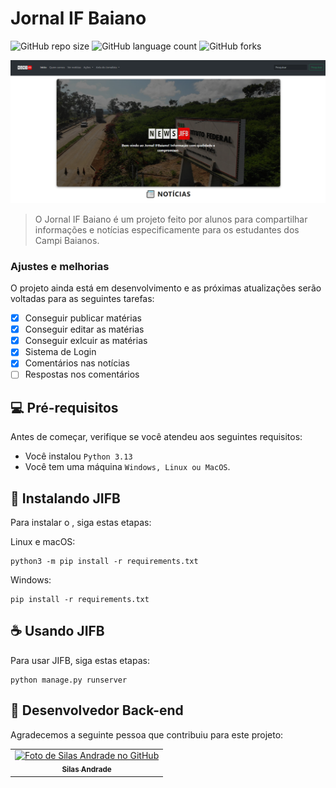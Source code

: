 # Jornal IF Baiano

![GitHub repo size](https://img.shields.io/github/repo-size/Ghs-d/JIFB?style=for-the-badge)
![GitHub language count](https://img.shields.io/github/languages/count/Ghs-d/JIFB?style=for-the-badge)
![GitHub forks](https://img.shields.io/github/forks/Ghs-d/JIFB?style=for-the-badge)

<img src="static/img/exemplo_site.png" alt="Exemplo imagem">

> O Jornal IF Baiano é um projeto feito por alunos para compartilhar informações e notícias especificamente para os estudantes dos Campi Baianos.

### Ajustes e melhorias

O projeto ainda está em desenvolvimento e as próximas atualizações serão voltadas para as seguintes tarefas:

- [x] Conseguir publicar matérias
- [x] Conseguir editar as matérias
- [x] Conseguir exlcuir as matérias
- [x] Sistema de Login
- [x] Comentários nas notícias
- [ ] Respostas nos comentários

## 💻 Pré-requisitos

Antes de começar, verifique se você atendeu aos seguintes requisitos:

- Você instalou `Python 3.13`
- Você tem uma máquina `Windows, Linux ou MacOS`.

## 🚀 Instalando JIFB

Para instalar o <JIFB>, siga estas etapas:

Linux e macOS:

```
python3 -m pip install -r requirements.txt
```

Windows:

```
pip install -r requirements.txt
```

## ☕ Usando JIFB

Para usar JIFB, siga estas etapas:

```
python manage.py runserver
```


## 🤝 Desenvolvedor Back-end

Agradecemos a seguinte pessoa que contribuiu para este projeto:

<table>
  <tr>
    <td align="center">
      <a href="https://github.com/SilasAndradev" title="Desenvolvedor Back-end">
        <img src="https://avatars.githubusercontent.com/u/177932208" width="100px;" alt="Foto de Silas Andrade no GitHub"/><br>
        <sub>
          <b>Silas Andrade</b>
        </sub>
      </a>
    </td>
  </tr>
</table>
